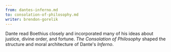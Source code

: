```yaml
---
from: dantes-inferno.md
to: consolation-of-philosophy.md
writer: brendon-gorelik
---
```


Dante read Boethius closely and incorporated many of his ideas about justice, divine order, and fortune. *The Consolation of Philosophy* shaped the structure and moral architecture of Dante's *Inferno*.
